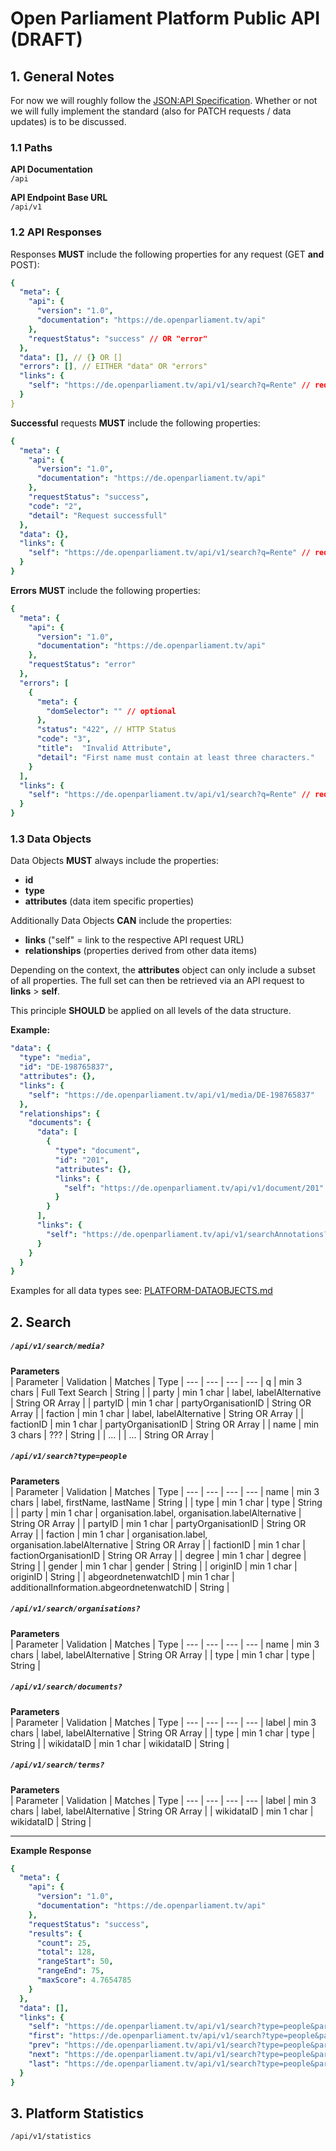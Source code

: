 # Open Parliament Platform Public API (DRAFT)

## 1. General Notes

For now we will roughly follow the [JSON:API Specification](https://jsonapi.org/format/). Whether or not we will fully implement the standard (also for PATCH requests / data updates) is to be discussed.

### 1.1 Paths
**API Documentation**  
`/api`  

**API Endpoint Base URL**  
`/api/v1`  

### 1.2 API Responses

Responses **MUST** include the following properties for any request (GET **and** POST):

```yaml
{
  "meta": {
    "api": {
      "version": "1.0",
      "documentation": "https://de.openparliament.tv/api"
    },
    "requestStatus": "success" // OR "error"
  },
  "data": [], // {} OR []
  "errors": [], // EITHER "data" OR "errors"
  "links": {
    "self": "https://de.openparliament.tv/api/v1/search?q=Rente" // request URL
  }
}
```

**Successful** requests **MUST** include the following properties:

```yaml
{
  "meta": {
    "api": {
      "version": "1.0",
      "documentation": "https://de.openparliament.tv/api"
    },
    "requestStatus": "success",
    "code": "2",
    "detail": "Request successfull"
  },
  "data": {},
  "links": {
    "self": "https://de.openparliament.tv/api/v1/search?q=Rente" // request URL
  }
}
```

**Errors** **MUST** include the following properties:

```yaml
{
  "meta": {
    "api": {
      "version": "1.0",
      "documentation": "https://de.openparliament.tv/api"
    },
    "requestStatus": "error"
  },
  "errors": [
    {
      "meta": {
        "domSelector": "" // optional
      },
      "status": "422", // HTTP Status   
      "code": "3", 
      "title":  "Invalid Attribute",
      "detail": "First name must contain at least three characters."
    }
  ],
  "links": {
    "self": "https://de.openparliament.tv/api/v1/search?q=Rente" // request URL
  }
}
```

### 1.3 Data Objects

Data Objects **MUST** always include the properties:  
- **id**
- **type**
- **attributes** (data item specific properties)

Additionally Data Objects **CAN** include the properties:
- **links** ("self" = link to the respective API request URL)
- **relationships** (properties derived from other data items)

Depending on the context, the **attributes** object can only include a subset of all properties. The full set can then be retrieved via an API request to **links** > **self**.

This principle **SHOULD** be applied on all levels of the data structure.

**Example:**  

```yaml
"data": {
  "type": "media",
  "id": "DE-198765837",
  "attributes": {},
  "links": {
    "self": "https://de.openparliament.tv/api/v1/media/DE-198765837"
  },
  "relationships": {
    "documents": {
      "data": [
        {
          "type": "document",
          "id": "201",
          "attributes": {},
          "links": {
            "self": "https://de.openparliament.tv/api/v1/document/201"
          }
        }
      ],
      "links": {
        "self": "https://de.openparliament.tv/api/v1/searchAnnotations?mediaID=DE-198765837&type=document"
      }
    }
  }
}
```

Examples for all data types see: [PLATFORM-DATAOBJECTS.md](PLATFORM-DATAOBJECTS.md)

## 2. Search

##### `/api/v1/search/media?`

**Parameters**  
| Parameter | Validation  | Matches | Type |
--- | --- | --- | ---
| q | min 3 chars | Full Text Search | String |
| party | min 1 char | label, labelAlternative | String OR Array |
| partyID | min 1 char | partyOrganisationID | String OR Array |
| faction | min 1 char | label, labelAlternative | String OR Array |
| factionID | min 1 char | partyOrganisationID | String OR Array |
| name | min 3 chars | ??? | String |
| ... |  | ... | String OR Array |

##### `/api/v1/search?type=people`

**Parameters**  
| Parameter | Validation  | Matches | Type |
--- | --- | --- | ---
| name | min 3 chars | label, firstName, lastName | String |
| type | min 1 char | type | String |
| party | min 1 char | organisation.label, organisation.labelAlternative | String OR Array |
| partyID | min 1 char | partyOrganisationID | String OR Array |
| faction | min 1 char | organisation.label, organisation.labelAlternative | String OR Array |
| factionID | min 1 char | factionOrganisationID | String OR Array |
| degree | min 1 char | degree | String |
| gender | min 1 char | gender | String |
| originID | min 1 char | originID | String |
| abgeordnetenwatchID | min 1 char | additionalInformation.abgeordnetenwatchID | String |


##### `/api/v1/search/organisations?`

**Parameters**  
| Parameter | Validation  | Matches | Type |
--- | --- | --- | ---
| name | min 3 chars | label, labelAlternative | String OR Array |
| type | min 1 char | type | String |

##### `/api/v1/search/documents?`

**Parameters**  
| Parameter | Validation  | Matches | Type |
--- | --- | --- | ---
| label | min 3 chars | label, labelAlternative | String OR Array |
| type | min 1 char | type | String |
| wikidataID | min 1 char | wikidataID | String |

##### `/api/v1/search/terms?`

**Parameters**  
| Parameter | Validation  | Matches | Type |
--- | --- | --- | ---
| label | min 3 chars | label, labelAlternative | String OR Array |
| wikidataID | min 1 char | wikidataID | String |

___

**Example Response**  
```yaml
{
  "meta": {
    "api": {
      "version": "1.0",
      "documentation": "https://de.openparliament.tv/api"
    },
    "requestStatus": "success",
    "results": {
      "count": 25,
      "total": 128,
      "rangeStart": 50,
      "rangeEnd": 75,
      "maxScore": 4.7654785 
    }
  },
  "data": [],
  "links": {
    "self": "https://de.openparliament.tv/api/v1/search?type=people&party=CDU",
    "first": "https://de.openparliament.tv/api/v1/search?type=people&party=CDU&page[number]=1&page[size]=1",
    "prev": "https://de.openparliament.tv/api/v1/search?type=people&party=CDU&page[number]=2&page[size]=1",
    "next": "https://de.openparliament.tv/api/v1/search?type=people&party=CDU&page[number]=4&page[size]=1",
    "last": "https://de.openparliament.tv/api/v1/search?type=people&party=CDU&page[number]=13&page[size]=1"
  }
}
```

## 3. Platform Statistics
`/api/v1/statistics`  



